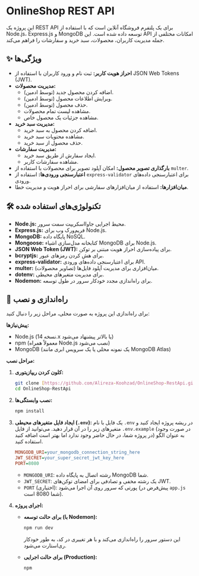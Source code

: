 # OnlineShop REST API

این پروژه یک REST API برای یک پلتفرم فروشگاه آنلاین است که با استفاده از Node.js، Express.js و MongoDB توسعه داده شده است. این API امکانات مختلفی از جمله مدیریت کاربران، محصولات، سبد خرید و سفارشات را فراهم می‌کند.

## ✨ ویژگی‌ها

* **احراز هویت کاربر:** ثبت نام و ورود کاربران با استفاده از JSON Web Tokens (JWT).
* **مدیریت محصولات:**
    * اضافه کردن محصول جدید (توسط ادمین).
    * ویرایش اطلاعات محصول (توسط ادمین).
    * حذف محصول (توسط ادمین).
    * مشاهده لیست تمام محصولات.
    * مشاهده جزئیات یک محصول خاص.
* **مدیریت سبد خرید:**
    * اضافه کردن محصول به سبد خرید.
    * مشاهده محتویات سبد خرید.
    * حذف محصول از سبد خرید.
* **مدیریت سفارشات:**
    * ایجاد سفارش از طریق سبد خرید.
    * مشاهده سفارشات کاربر.
* **بارگذاری تصویر محصول:** امکان آپلود تصویر برای محصولات با استفاده از `multer`.
* **اعتبارسنجی ورودی‌ها:** استفاده از `express-validator` برای اعتبارسنجی داده‌های ورودی.
* **میان‌افزارها:** استفاده از میان‌افزارهای سفارشی برای احراز هویت و مدیریت خطا.

## 🛠️ تکنولوژی‌های استفاده شده

* **Node.js:** محیط اجرایی جاوااسکریپت سمت سرور.
* **Express.js:** فریم‌ورک وب برای Node.js.
* **MongoDB:** پایگاه داده NoSQL.
* **Mongoose:** کتابخانه مدل‌سازی اشیاء MongoDB برای Node.js.
* **JSON Web Token (JWT):** برای پیاده‌سازی احراز هویت مبتنی بر توکن.
* **bcryptjs:** برای هش کردن رمزهای عبور.
* **express-validator:** برای اعتبارسنجی داده‌های ورودی API.
* **multer:** میان‌افزاری برای مدیریت آپلود فایل‌ها (تصاویر محصولات).
* **dotenv:** برای مدیریت متغیرهای محیطی.
* **Nodemon:** برای راه‌اندازی مجدد خودکار سرور در طول توسعه.

## 🚀 راه‌اندازی و نصب

برای راه‌اندازی این پروژه به صورت محلی، مراحل زیر را دنبال کنید:

**پیش‌نیازها:**

* Node.js (نسخه 14.x یا بالاتر پیشنهاد می‌شود)
* npm (معمولاً همراه Node.js نصب می‌شود)
* MongoDB (یک نمونه محلی یا یک سرویس ابری مانند MongoDB Atlas)

**مراحل نصب:**

1.  **کلون کردن ریپازیتوری:**
    ```bash
    git clone [https://github.com/Alireza-Koohzad/OnlineShop-RestApi.git](https://github.com/Alireza-Koohzad/OnlineShop-RestApi.git)
    cd OnlineShop-RestApi
    ```

2.  **نصب وابستگی‌ها:**
    ```bash
    npm install
    ```

3.  **ایجاد فایل متغیرهای محیطی (`.env`):**
    یک فایل با نام `.env` در ریشه پروژه ایجاد کنید و متغیرهای زیر را در آن قرار دهید. می‌توانید از فایل `.env.example` (در صورت وجود در پروژه شما، در حال حاضر وجود ندارد اما بهتر است اضافه کنید) به عنوان الگو استفاده کنید.

    ```ini
    MONGODB_URI=your_mongodb_connection_string_here
    JWT_SECRET=your_super_secret_jwt_key_here
    PORT=8080
    ```
    * `MONGODB_URI`: رشته اتصال به پایگاه داده MongoDB شما.
    * `JWT_SECRET`: یک رشته مخفی و تصادفی برای امضای توکن‌های JWT.
    * `PORT` (اختیاری): پورتی که سرور روی آن اجرا می‌شود (پیش‌فرض در `app.js` شما 8080 است).

4.  **اجرای پروژه:**

    * **برای حالت توسعه (با Nodemon):**
        ```bash
        npm run dev
        ```
        این دستور سرور را راه‌اندازی می‌کند و با هر تغییری در کد، به طور خودکار ری‌استارت می‌شود.

    * **برای حالت اجرایی (Production):**
        ```bash
        npm
